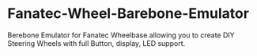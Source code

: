 # Fanatec-Wheel-Barebone-Emulator
Berebone Emulator for Fanatec Wheelbase allowing you to create DIY Steering Wheels with full Button, display, LED support.
